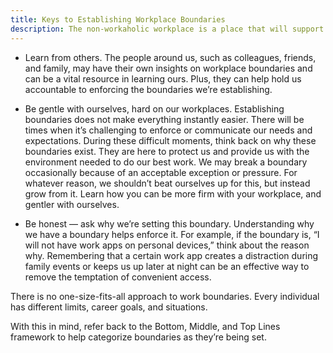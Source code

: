 ```yaml
---
title: Keys to Establishing Workplace Boundaries
description: The non-workaholic workplace is a place that will support the established boundaries
---
```


- Learn from others. The people around us, such as colleagues, friends, and family, may have their own insights on workplace boundaries and can be a vital resource in learning ours. Plus, they can help hold us accountable to enforcing the boundaries we’re establishing. 

-  Be gentle with ourselves, hard on our workplaces. Establishing boundaries does not make everything instantly easier. There will be times when it’s challenging to enforce or communicate our needs and expectations. During these difficult moments, think back on why these boundaries exist. They are here to protect us and provide us with the environment needed to do our best work. We may break a boundary occasionally because of an acceptable exception or pressure. For whatever reason, we shouldn’t beat ourselves up for this, but instead grow from it. Learn how you can be more firm with your workplace, and gentler with ourselves.

- Be honest — ask why we’re setting this boundary. Understanding why we have a boundary helps enforce it. For example, if the boundary is, “I will not have work apps on personal devices,” think about the reason why. Remembering that a certain work app creates a distraction during family events or keeps us up later at night can be an effective way to remove the temptation of convenient access. 

There is no one-size-fits-all approach to work boundaries. Every individual has different limits, career goals, and situations. 

With this in mind, refer back to the Bottom, Middle, and Top Lines framework to help categorize boundaries as they’re being set.